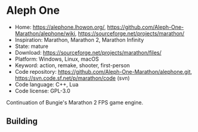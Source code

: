 # Aleph One

- Home: https://alephone.lhowon.org/, https://github.com/Aleph-One-Marathon/alephone/wiki, https://sourceforge.net/projects/marathon/
- Inspiration: Marathon, Marathon 2, Marathon Infinity
- State: mature
- Download: https://sourceforge.net/projects/marathon/files/
- Platform: Windows, Linux, macOS
- Keyword: action, remake, shooter, first-person
- Code repository: https://github.com/Aleph-One-Marathon/alephone.git, https://svn.code.sf.net/p/marathon/code (svn)
- Code language: C++, Lua
- Code license: GPL-3.0

Continuation of Bungie's Marathon 2 FPS game engine.

## Building
